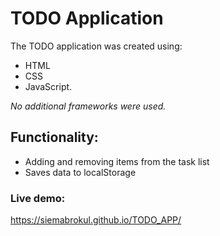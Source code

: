 # TODO Application


The TODO application was created using:
* HTML 
* CSS
* JavaScript.
 
_No additional frameworks were used._



## Functionality:
* Adding and removing items from the task list
* Saves data to localStorage



### Live demo: 
https://siemabrokul.github.io/TODO_APP/
